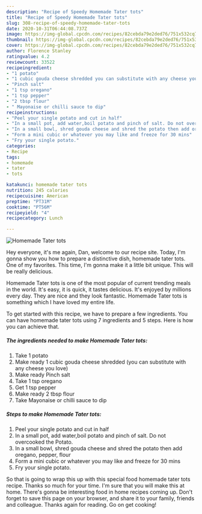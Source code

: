 ```yaml
---
description: "Recipe of Speedy Homemade Tater tots"
title: "Recipe of Speedy Homemade Tater tots"
slug: 308-recipe-of-speedy-homemade-tater-tots
date: 2020-10-31T06:44:08.737Z
image: https://img-global.cpcdn.com/recipes/82cebda79e2ded76/751x532cq70/homemade-tater-tots-recipe-main-photo.jpg
thumbnail: https://img-global.cpcdn.com/recipes/82cebda79e2ded76/751x532cq70/homemade-tater-tots-recipe-main-photo.jpg
cover: https://img-global.cpcdn.com/recipes/82cebda79e2ded76/751x532cq70/homemade-tater-tots-recipe-main-photo.jpg
author: Florence Stanley
ratingvalue: 4.2
reviewcount: 33522
recipeingredient:
- "1 potato"
- "1 cubic gouda cheese shredded you can substitute with any cheese you love"
- "Pinch salt"
- "1 tsp oregano"
- "1 tsp pepper"
- "2 tbsp flour"
- " Mayonaise or chilli sauce to dip"
recipeinstructions:
- "Peel your single potato and cut in half"
- "In a small pot, add water,boil potato and pinch of salt. Do not overcooked the Potato."
- "In a small bowl, shred gouda cheese and shred the potato then add oregano, pepper, flour"
- "Form a mini cubic or whatever you may like and freeze for 30 mins"
- "Fry your single potato."
categories:
- Recipe
tags:
- homemade
- tater
- tots

katakunci: homemade tater tots 
nutrition: 245 calories
recipecuisine: American
preptime: "PT31M"
cooktime: "PT56M"
recipeyield: "4"
recipecategory: Lunch

---
```



![Homemade Tater tots](https://img-global.cpcdn.com/recipes/82cebda79e2ded76/751x532cq70/homemade-tater-tots-recipe-main-photo.jpg)

Hey everyone, it's me again, Dan, welcome to our recipe site. Today, I'm gonna show you how to prepare a distinctive dish, homemade tater tots. One of my favorites. This time, I'm gonna make it a little bit unique. This will be really delicious.

Homemade Tater tots is one of the most popular of current trending meals in the world. It's easy, it is quick, it tastes delicious. It's enjoyed by millions every day. They are nice and they look fantastic. Homemade Tater tots is something which I have loved my entire life.




To get started with this recipe, we have to prepare a few ingredients. You can have homemade tater tots using 7 ingredients and 5 steps. Here is how you can achieve that.

<!--inarticleads1-->

##### The ingredients needed to make Homemade Tater tots:

1. Take 1 potato
1. Make ready 1 cubic gouda cheese shredded (you can substitute with any cheese you love)
1. Make ready Pinch salt
1. Take 1 tsp oregano
1. Get 1 tsp pepper
1. Make ready 2 tbsp flour
1. Take  Mayonaise or chilli sauce to dip




<!--inarticleads2-->

##### Steps to make Homemade Tater tots:

1. Peel your single potato and cut in half
1. In a small pot, add water,boil potato and pinch of salt. Do not overcooked the Potato.
1. In a small bowl, shred gouda cheese and shred the potato then add oregano, pepper, flour
1. Form a mini cubic or whatever you may like and freeze for 30 mins
1. Fry your single potato.




So that is going to wrap this up with this special food homemade tater tots recipe. Thanks so much for your time. I'm sure that you will make this at home. There's gonna be interesting food in home recipes coming up. Don't forget to save this page on your browser, and share it to your family, friends and colleague. Thanks again for reading. Go on get cooking!
